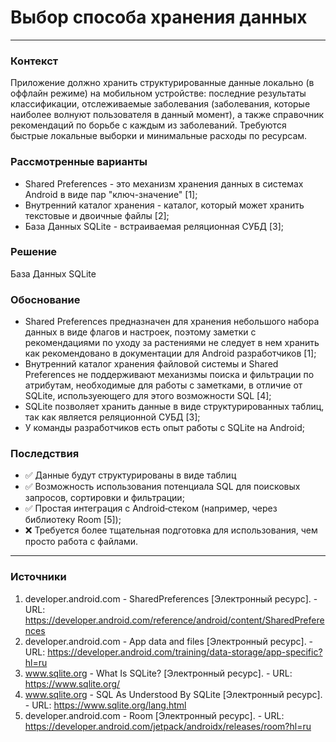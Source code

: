 # Выбор способа хранения данных
----------
### Контекст
Приложение должно хранить структурированные данные локально (в оффлайн режиме) на мобильном устройстве: последние результаты классификации, отслеживаемые заболевания (заболевания, которые наиболее волнуют пользователя в данный момент), а также справочник рекомендаций по борьбе с каждым из заболеваний. Требуются быстрые локальные выборки и минимальные расходы по ресурсам.
### Рассмотренные варианты
- Shared Preferences - это механизм хранения данных в системах Android в виде пар "ключ-значение" [1];
- Внутренний каталог хранения - каталог, который может хранить текстовые и двоичные файлы [2]; 
- База Данных SQLite - встраиваемая реляционная СУБД [3];
### Решение
База Данных SQLite
### Обоснование
- Shared Preferences предназначен для хранения небольшого набора данных в виде флагов и настроек, поэтому заметки с рекомендациями по уходу за растениями не следует в нем хранить как рекомендовано в документации для Android разработчиков [1];
- Внутренний каталог хранения файловой системы и Shared Preferences не поддерживают механизмы поиска и фильтрации по атрибутам, необходимые для работы с заметками, в отличие от SQLite, используеющего для этого возможности SQL [4];
- SQLite позволяет хранить данные в виде структурированных таблиц, так как является реляционной СУБД [3];
- У команды разработчиков есть опыт работы с SQLite на Android;
### Последствия
- ✅ Данные будут структурированы в виде таблиц
- ✅ Возможность использования потенциала SQL для поисковых запросов, сортировки и фильтрации;
- ✅ Простая интеграция с Android‑стеком (например, через библиотеку Room [5]);
- ❌ Требуется более тщательная подготовка для использования, чем просто работа с файлами.
----------
### Источники
1. developer.android.com - SharedPreferences [Электронный ресурс]. - URL: <https://developer.android.com/reference/android/content/SharedPreferences>
2. developer.android.com - App data and files [Электронный ресурс]. - URL: <https://developer.android.com/training/data-storage/app-specific?hl=ru>
3. www.sqlite.org - What Is SQLite? [Электронный ресурс]. - URL: <https://www.sqlite.org/>
4. www.sqlite.org - SQL As Understood By SQLite [Электронный ресурс]. - URL: <https://www.sqlite.org/lang.html>
5. developer.android.com - Room [Электронный ресурс]. - URL: <https://developer.android.com/jetpack/androidx/releases/room?hl=ru>